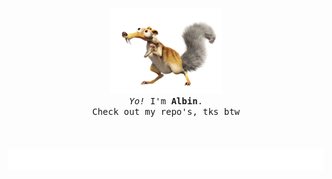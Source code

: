 <p align="center">
  <br>
  
  <img width="180" src="assets/pe.png">
 
  <br>
  <samp>
    <i>Yo!</i> I'm <b>Albin</b>.
    <br> 
    Check out my repo's, tks btw
    <br>
    <br>
  </samp>
  
  <br>
  <br>
  <img width="auto" src="assets/flow.svg">
</p>
